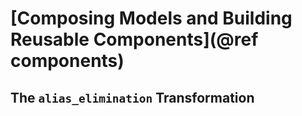 # [Composing Models and Building Reusable Components](@ref components)

## The `alias_elimination` Transformation
